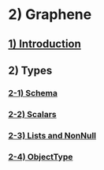 # 2) Graphene



<a href="2_graphene/01_intro.md">

## 1) Introduction
</a>







## 2) Types





<a href="2_graphene/02_1_schema.md">

### 2-1) Schema
</a>


<a href="2_graphene/02_2_scalars.md">

### 2-2) Scalars
</a>


<a href="2_graphene/02_3_lists.md">

### 2-3) Lists and NonNull
</a>


<a href="2_graphene/02_4_objecttype.md">

### 2-4) ObjectType
</a>










